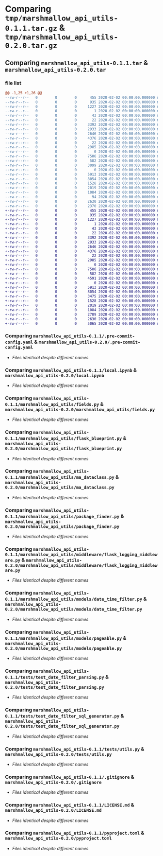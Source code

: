 # Comparing `tmp/marshmallow_api_utils-0.1.1.tar.gz` & `tmp/marshmallow_api_utils-0.2.0.tar.gz`

## Comparing `marshmallow_api_utils-0.1.1.tar` & `marshmallow_api_utils-0.2.0.tar`

### file list

```diff
@@ -1,25 +1,26 @@
--rw-r--r--   0        0        0      455 2020-02-02 00:00:00.000000 marshmallow_api_utils-0.1.1/.editorconfig
--rw-r--r--   0        0        0      935 2020-02-02 00:00:00.000000 marshmallow_api_utils-0.1.1/.pre-commit-config.yaml
--rw-r--r--   0        0        0     1227 2020-02-02 00:00:00.000000 marshmallow_api_utils-0.1.1/local.ipynb
--rw-r--r--   0        0        0        1 2020-02-02 00:00:00.000000 marshmallow_api_utils-0.1.1/.ruff_cache/.gitignore
--rw-r--r--   0        0        0       43 2020-02-02 00:00:00.000000 marshmallow_api_utils-0.1.1/.ruff_cache/CACHEDIR.TAG
--rw-r--r--   0        0        0       22 2020-02-02 00:00:00.000000 marshmallow_api_utils-0.1.1/marshmallow_api_utils/__init__.py
--rw-r--r--   0        0        0     3392 2020-02-02 00:00:00.000000 marshmallow_api_utils-0.1.1/marshmallow_api_utils/fields.py
--rw-r--r--   0        0        0     2933 2020-02-02 00:00:00.000000 marshmallow_api_utils-0.1.1/marshmallow_api_utils/flask_blueprint.py
--rw-r--r--   0        0        0     2646 2020-02-02 00:00:00.000000 marshmallow_api_utils-0.1.1/marshmallow_api_utils/ma_dataclass.py
--rw-r--r--   0        0        0     4376 2020-02-02 00:00:00.000000 marshmallow_api_utils-0.1.1/marshmallow_api_utils/package_finder.py
--rw-r--r--   0        0        0       22 2020-02-02 00:00:00.000000 marshmallow_api_utils-0.1.1/marshmallow_api_utils/middleware/__init__.py
--rw-r--r--   0        0        0     2985 2020-02-02 00:00:00.000000 marshmallow_api_utils-0.1.1/marshmallow_api_utils/middleware/flask_logging_middleware.py
--rw-r--r--   0        0        0        0 2020-02-02 00:00:00.000000 marshmallow_api_utils-0.1.1/marshmallow_api_utils/models/__init__.py
--rw-r--r--   0        0        0     7506 2020-02-02 00:00:00.000000 marshmallow_api_utils-0.1.1/marshmallow_api_utils/models/date_time_filter.py
--rw-r--r--   0        0        0      582 2020-02-02 00:00:00.000000 marshmallow_api_utils-0.1.1/marshmallow_api_utils/models/pageable.py
--rw-r--r--   0        0        0     3099 2020-02-02 00:00:00.000000 marshmallow_api_utils-0.1.1/marshmallow_api_utils/models/sortable.py
--rw-r--r--   0        0        0        0 2020-02-02 00:00:00.000000 marshmallow_api_utils-0.1.1/tests/__init__.py
--rw-r--r--   0        0        0     5913 2020-02-02 00:00:00.000000 marshmallow_api_utils-0.1.1/tests/test_date_filter_parsing.py
--rw-r--r--   0        0        0     8054 2020-02-02 00:00:00.000000 marshmallow_api_utils-0.1.1/tests/test_date_filter_sql_generator.py
--rw-r--r--   0        0        0     1528 2020-02-02 00:00:00.000000 marshmallow_api_utils-0.1.1/tests/utils.py
--rw-r--r--   0        0        0     2019 2020-02-02 00:00:00.000000 marshmallow_api_utils-0.1.1/.gitignore
--rw-r--r--   0        0        0     1084 2020-02-02 00:00:00.000000 marshmallow_api_utils-0.1.1/LICENSE.md
--rw-r--r--   0        0        0       94 2020-02-02 00:00:00.000000 marshmallow_api_utils-0.1.1/README.md
--rw-r--r--   0        0        0     2630 2020-02-02 00:00:00.000000 marshmallow_api_utils-0.1.1/pyproject.toml
--rw-r--r--   0        0        0     2370 2020-02-02 00:00:00.000000 marshmallow_api_utils-0.1.1/PKG-INFO
+-rw-r--r--   0        0        0      455 2020-02-02 00:00:00.000000 marshmallow_api_utils-0.2.0/.editorconfig
+-rw-r--r--   0        0        0      935 2020-02-02 00:00:00.000000 marshmallow_api_utils-0.2.0/.pre-commit-config.yaml
+-rw-r--r--   0        0        0     1227 2020-02-02 00:00:00.000000 marshmallow_api_utils-0.2.0/local.ipynb
+-rw-r--r--   0        0        0        1 2020-02-02 00:00:00.000000 marshmallow_api_utils-0.2.0/.ruff_cache/.gitignore
+-rw-r--r--   0        0        0       43 2020-02-02 00:00:00.000000 marshmallow_api_utils-0.2.0/.ruff_cache/CACHEDIR.TAG
+-rw-r--r--   0        0        0       22 2020-02-02 00:00:00.000000 marshmallow_api_utils-0.2.0/marshmallow_api_utils/__init__.py
+-rw-r--r--   0        0        0     3392 2020-02-02 00:00:00.000000 marshmallow_api_utils-0.2.0/marshmallow_api_utils/fields.py
+-rw-r--r--   0        0        0     2933 2020-02-02 00:00:00.000000 marshmallow_api_utils-0.2.0/marshmallow_api_utils/flask_blueprint.py
+-rw-r--r--   0        0        0     2646 2020-02-02 00:00:00.000000 marshmallow_api_utils-0.2.0/marshmallow_api_utils/ma_dataclass.py
+-rw-r--r--   0        0        0     4376 2020-02-02 00:00:00.000000 marshmallow_api_utils-0.2.0/marshmallow_api_utils/package_finder.py
+-rw-r--r--   0        0        0       22 2020-02-02 00:00:00.000000 marshmallow_api_utils-0.2.0/marshmallow_api_utils/middleware/__init__.py
+-rw-r--r--   0        0        0     2985 2020-02-02 00:00:00.000000 marshmallow_api_utils-0.2.0/marshmallow_api_utils/middleware/flask_logging_middleware.py
+-rw-r--r--   0        0        0        0 2020-02-02 00:00:00.000000 marshmallow_api_utils-0.2.0/marshmallow_api_utils/models/__init__.py
+-rw-r--r--   0        0        0     7506 2020-02-02 00:00:00.000000 marshmallow_api_utils-0.2.0/marshmallow_api_utils/models/date_time_filter.py
+-rw-r--r--   0        0        0      582 2020-02-02 00:00:00.000000 marshmallow_api_utils-0.2.0/marshmallow_api_utils/models/pageable.py
+-rw-r--r--   0        0        0     4591 2020-02-02 00:00:00.000000 marshmallow_api_utils-0.2.0/marshmallow_api_utils/models/sortable.py
+-rw-r--r--   0        0        0        0 2020-02-02 00:00:00.000000 marshmallow_api_utils-0.2.0/tests/__init__.py
+-rw-r--r--   0        0        0     5913 2020-02-02 00:00:00.000000 marshmallow_api_utils-0.2.0/tests/test_date_filter_parsing.py
+-rw-r--r--   0        0        0     8054 2020-02-02 00:00:00.000000 marshmallow_api_utils-0.2.0/tests/test_date_filter_sql_generator.py
+-rw-r--r--   0        0        0     3475 2020-02-02 00:00:00.000000 marshmallow_api_utils-0.2.0/tests/test_sortable.py
+-rw-r--r--   0        0        0     1528 2020-02-02 00:00:00.000000 marshmallow_api_utils-0.2.0/tests/utils.py
+-rw-r--r--   0        0        0     2019 2020-02-02 00:00:00.000000 marshmallow_api_utils-0.2.0/.gitignore
+-rw-r--r--   0        0        0     1084 2020-02-02 00:00:00.000000 marshmallow_api_utils-0.2.0/LICENSE.md
+-rw-r--r--   0        0        0     2789 2020-02-02 00:00:00.000000 marshmallow_api_utils-0.2.0/README.md
+-rw-r--r--   0        0        0     2630 2020-02-02 00:00:00.000000 marshmallow_api_utils-0.2.0/pyproject.toml
+-rw-r--r--   0        0        0     5065 2020-02-02 00:00:00.000000 marshmallow_api_utils-0.2.0/PKG-INFO
```

### Comparing `marshmallow_api_utils-0.1.1/.pre-commit-config.yaml` & `marshmallow_api_utils-0.2.0/.pre-commit-config.yaml`

 * *Files identical despite different names*

### Comparing `marshmallow_api_utils-0.1.1/local.ipynb` & `marshmallow_api_utils-0.2.0/local.ipynb`

 * *Files identical despite different names*

### Comparing `marshmallow_api_utils-0.1.1/marshmallow_api_utils/fields.py` & `marshmallow_api_utils-0.2.0/marshmallow_api_utils/fields.py`

 * *Files identical despite different names*

### Comparing `marshmallow_api_utils-0.1.1/marshmallow_api_utils/flask_blueprint.py` & `marshmallow_api_utils-0.2.0/marshmallow_api_utils/flask_blueprint.py`

 * *Files identical despite different names*

### Comparing `marshmallow_api_utils-0.1.1/marshmallow_api_utils/ma_dataclass.py` & `marshmallow_api_utils-0.2.0/marshmallow_api_utils/ma_dataclass.py`

 * *Files identical despite different names*

### Comparing `marshmallow_api_utils-0.1.1/marshmallow_api_utils/package_finder.py` & `marshmallow_api_utils-0.2.0/marshmallow_api_utils/package_finder.py`

 * *Files identical despite different names*

### Comparing `marshmallow_api_utils-0.1.1/marshmallow_api_utils/middleware/flask_logging_middleware.py` & `marshmallow_api_utils-0.2.0/marshmallow_api_utils/middleware/flask_logging_middleware.py`

 * *Files identical despite different names*

### Comparing `marshmallow_api_utils-0.1.1/marshmallow_api_utils/models/date_time_filter.py` & `marshmallow_api_utils-0.2.0/marshmallow_api_utils/models/date_time_filter.py`

 * *Files identical despite different names*

### Comparing `marshmallow_api_utils-0.1.1/marshmallow_api_utils/models/pageable.py` & `marshmallow_api_utils-0.2.0/marshmallow_api_utils/models/pageable.py`

 * *Files identical despite different names*

### Comparing `marshmallow_api_utils-0.1.1/tests/test_date_filter_parsing.py` & `marshmallow_api_utils-0.2.0/tests/test_date_filter_parsing.py`

 * *Files identical despite different names*

### Comparing `marshmallow_api_utils-0.1.1/tests/test_date_filter_sql_generator.py` & `marshmallow_api_utils-0.2.0/tests/test_date_filter_sql_generator.py`

 * *Files identical despite different names*

### Comparing `marshmallow_api_utils-0.1.1/tests/utils.py` & `marshmallow_api_utils-0.2.0/tests/utils.py`

 * *Files identical despite different names*

### Comparing `marshmallow_api_utils-0.1.1/.gitignore` & `marshmallow_api_utils-0.2.0/.gitignore`

 * *Files identical despite different names*

### Comparing `marshmallow_api_utils-0.1.1/LICENSE.md` & `marshmallow_api_utils-0.2.0/LICENSE.md`

 * *Files identical despite different names*

### Comparing `marshmallow_api_utils-0.1.1/pyproject.toml` & `marshmallow_api_utils-0.2.0/pyproject.toml`

 * *Files identical despite different names*

